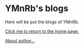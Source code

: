 # YMnRb's blogs

Here will be put the blogs of YMnRb.

[Cilck me to return to the home page.](/index.html)

[About author...](about/index.html)